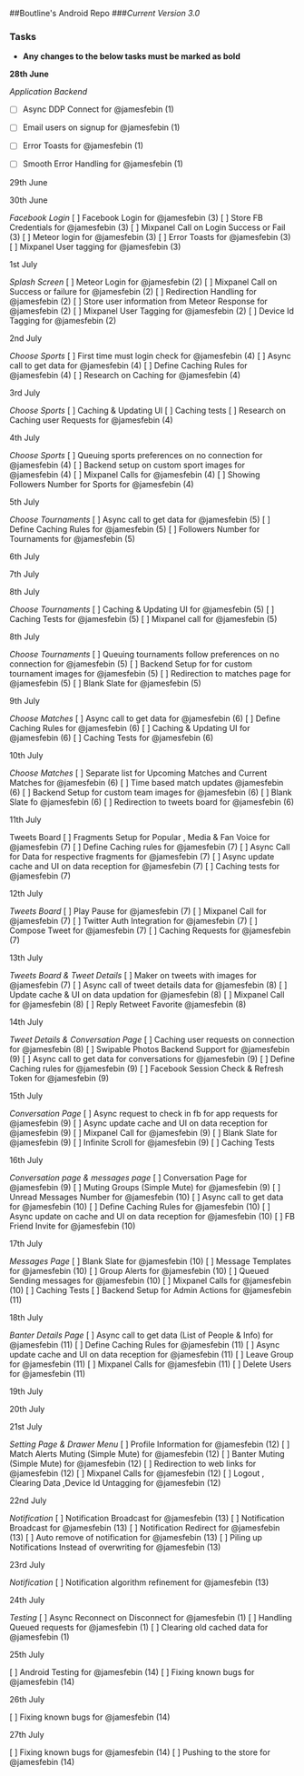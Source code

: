 ##Boutline's Android Repo
###*Current Version 3.0*


### Tasks
- **Any changes to the below tasks must be marked as bold**


**28th June**

*Application Backend*

- [ ] Async DDP Connect for @jamesfebin (1)
- [ ] Email users on signup for @jamesfebin (1)
- [ ] Error Toasts for @jamesfebin (1)
- [ ] Smooth Error Handling for @jamesfebin (1)


29th June




30th June

*Facebook Login*
[ ] Facebook Login for @jamesfebin (3)
[ ] Store FB Credentials for @jamesfebin (3)
[ ] Mixpanel Call on Login Success or Fail (3)
[ ] Meteor login for @jamesfebin (3)
[ ] Error Toasts for @jamesfebin (3)
[ ] Mixpanel User tagging for @jamesfebin (3)

1st July

*Splash Screen*
[ ] Meteor Login for @jamesfebin (2)
[ ] Mixpanel Call on Success or failure for @jamesfebin (2)
[ ] Redirection Handling for @jamesfebin (2)
[ ] Store user information from Meteor Response for @jamesfebin (2)
[ ] Mixpanel User Tagging for @jamesfebin (2)
[ ] Device Id Tagging for @jamesfebin (2)

2nd July

*Choose Sports*
[ ] First time must login check for @jamesfebin (4)
[ ] Async call to get data for @jamesfebin (4)
[ ] Define Caching Rules for @jamesfebin (4)
[ ] Research on Caching for @jamesfebin (4)

3rd July

*Choose Sports*
[ ] Caching & Updating UI
[ ] Caching tests
[ ] Research on Caching user Requests for @jamesfebin (4)

4th July

*Choose Sports*
[ ] Queuing sports preferences on no connection for @jamesfebin (4)
[ ] Backend setup on custom sport images for @jamesfebin (4)
[ ] Mixpanel Calls for @jamesfebin (4)
[ ] Showing Followers Number for Sports for @jamesfebin (4)


5th July

*Choose Tournaments*
[ ] Async call to get data for @jamesfebin (5)
[ ] Define Caching Rules for @jamesfebin (5)
[ ] Followers Number for Tournaments for @jamesfebin (5)



6th July


7th July



8th July

*Choose Tournaments*
[ ] Caching & Updating UI for @jamesfebin (5)
[ ] Caching Tests for @jamesfebin (5)
[ ] Mixpanel call for @jamesfebin (5)


8th July

*Choose Tournaments*
[ ] Queuing tournaments follow preferences on no connection for @jamesfebin (5)
[ ] Backend Setup for for custom tournament images for @jamesfebin (5)
[ ] Redirection to matches page for @jamesfebin (5)
[ ] Blank Slate for @jamesfebin (5)


9th July

*Choose Matches*
[ ] Async call to get data for @jamesfebin (6)
[ ] Define Caching Rules for @jamesfebin (6)
[ ] Caching & Updating UI for @jamesfebin (6)
[ ] Caching Tests for @jamesfebin (6)


10th July

*Choose Matches*
[ ] Separate list for Upcoming Matches and Current Matches for @jamesfebin (6)
[ ] Time based match updates @jamesfebin (6)
[ ] Backend Setup for custom team images for @jamesfebin (6)
[ ] Blank Slate fo @jamesfebin (6)
[ ] Redirection to tweets board for @jamesfebin (6)


11th July

Tweets Board
[ ] Fragments Setup for Popular , Media & Fan Voice for @jamesfebin (7)
[ ] Define Caching rules for @jamesfebin (7)
[ ] Async Call for Data for respective fragments for @jamesfebin (7)
[ ] Async update cache and UI on data reception for @jamesfebin (7)
[ ] Caching tests for @jamesfebin (7)

12th July

*Tweets Board*
[ ] Play Pause for @jamesfebin (7)
[ ] Mixpanel Call for @jamesfebin (7)
[ ] Twitter Auth Integration for @jamesfebin (7)
[ ] Compose Tweet for @jamesfebin (7)
[ ] Caching Requests for @jamesfebin (7)

13th July

*Tweets Board & Tweet Details*
[ ] Maker on tweets with images for @jamesfebin (7)
[ ] Async call of tweet details data for @jamesfebin (8)
[ ] Update cache & UI on data updation for @jamesfebin (8)
[ ] Mixpanel Call for @jamesfebin (8)
[ ] Reply Retweet Favorite @jamesfebin (8)

14th July

*Tweet Details & Conversation Page*
[ ] Caching user requests on connection for @jamesfebin (8)
[ ] Swipable Photos Backend Support for @jamesfebin (9)
[ ] Async call to get data for conversations for @jamesfebin (9)
[ ] Define Caching rules for @jamesfebin (9)
[ ] Facebook Session Check & Refresh Token for @jamesfebin (9)


15th July

*Conversation Page*
[ ] Async request to check in fb for app requests for @jamesfebin (9)
[ ] Async update cache and UI on data reception for @jamesfebin (9)
[ ] Mixpanel Call for @jamesfebin (9)
[ ] Blank Slate for @jamesfebin (9)
[ ] Infinite Scroll for @jamesfebin (9)
[ ] Caching Tests

16th July

*Conversation page & messages page*
[ ] Conversation Page for @jamesfebin (9)
[ ] Muting Groups (Simple Mute) for @jamesfebin (9)
[ ] Unread Messages Number  for @jamesfebin (10)
[ ] Async call to get data for @jamesfebin (10)
[ ] Define Caching Rules for @jamesfebin (10)
[ ] Async update on cache and UI on data reception for @jamesfebin (10)
[ ] FB Friend Invite for @jamesfebin (10)

17th July

*Messages Page*
[ ] Blank Slate for @jamesfebin (10)
[ ] Message Templates for @jamesfebin (10)
[ ] Group Alerts for @jamesfebin (10)
[ ] Queued Sending messages for @jamesfebin (10)
[ ] Mixpanel Calls for @jamesfebin (10)
[ ] Caching Tests
[ ] Backend Setup for Admin Actions for @jamesfebin (11)

18th July

*Banter Details Page*
[ ] Async call to get data (List of People & Info) for @jamesfebin (11)
[ ] Define Caching Rules for @jamesfebin (11)
[ ] Async update cache and UI on data reception for @jamesfebin (11)
[ ] Leave Group for @jamesfebin (11)
[ ] Mixpanel Calls for @jamesfebin (11)
[ ] Delete Users for @jamesfebin (11)

19th July

20th July


21st July

*Setting Page & Drawer Menu*
[ ] Profile Information for @jamesfebin (12)
[ ] Match Alerts Muting (Simple Mute) for @jamesfebin (12)
[ ] Banter Muting (Simple Mute) for @jamesfebin (12)
[ ] Redirection to web links for @jamesfebin (12)
[ ] Mixpanel Calls for @jamesfebin (12)
[ ] Logout , Clearing Data ,Device Id Untagging for @jamesfebin (12)


22nd July

*Notification*
[ ] Notification Broadcast for @jamesfebin (13)
[ ] Notification Broadcast for @jamesfebin (13)
[ ] Notification Redirect for @jamesfebin (13)
[ ] Auto remove of notification for @jamesfebin (13)
[ ] Piling up Notifications Instead of overwriting for @jamesfebin (13)

23rd July

*Notification*
[ ] Notification algorithm refinement for @jamesfebin (13)

24th July

*Testing*
[ ] Async Reconnect on Disconnect for @jamesfebin (1)
[ ] Handling Queued requests for @jamesfebin (1)
[ ] Clearing old cached data for @jamesfebin (1)

25th July

[ ] Android Testing for @jamesfebin (14)
[ ] Fixing known bugs for @jamesfebin (14)


26th July

[ ] Fixing known bugs for @jamesfebin (14)

27th July

[ ] Fixing known bugs for @jamesfebin (14)
[ ] Pushing to the store for @jamesfebin (14)
